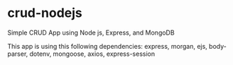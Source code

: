 # crud-nodejs
Simple CRUD App using Node js, Express, and MongoDB

This app is using this following dependencies:
express, morgan, ejs, body-parser, dotenv, mongoose, axios, express-session
